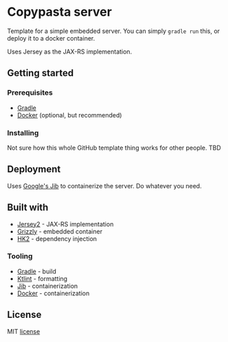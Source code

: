 # Copypasta server

Template for a simple embedded server. You can simply `gradle run` this, or deploy it to a docker container.

Uses Jersey as the JAX-RS implementation.

## Getting started

### Prerequisites

* [Gradle](https://gradle.org/)
* [Docker](https://www.docker.com/) (optional, but recommended)

### Installing

Not sure how this whole GitHub template thing works for other people. TBD

## Deployment

Uses [Google's Jib](https://github.com/GoogleContainerTools/jib/) to containerize the server. Do whatever you need.

## Built with

* [Jersey2](https://eclipse-ee4j.github.io/jersey/) - JAX-RS implementation
* [Grizzly](https://javaee.github.io/grizzly/) - embedded container
* [HK2](https://javaee.github.io/hk2/) - dependency injection

### Tooling

* [Gradle](https://gradle.org/) - build
* [Ktlint](https://ktlint.github.io/) - formatting
* [Jib](https://github.com/GoogleContainerTools/jib/) - containerization
* [Docker](https://www.docker.com/) - containerization

## License

MIT [license](/LICENSE)
